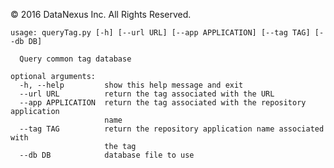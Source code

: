 &copy; 2016 DataNexus Inc.  All Rights Reserved.

    usage: queryTag.py [-h] [--url URL] [--app APPLICATION] [--tag TAG] [--db DB]

      Query common tag database

    optional arguments:
      -h, --help         show this help message and exit
      --url URL          return the tag associated with the URL
      --app APPLICATION  return the tag associated with the repository application
                         name
      --tag TAG          return the repository application name associated with
                         the tag
      --db DB            database file to use